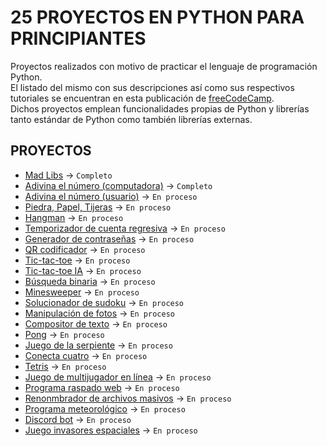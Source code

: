 # 25 PROYECTOS EN PYTHON PARA PRINCIPIANTES

Proyectos realizados con motivo de practicar el lenguaje de programación Python.<br>
El listado del mismo con sus descripciones así como sus respectivos tutoriales se encuentran en esta publicación de [freeCodeCamp](https://www.freecodecamp.org/espanol/news/25-proyectos-en-python-para-principiantes).<br>
Dichos proyectos emplean funcionalidades propias de Python y librerías tanto estándar de Python como también librerías externas.

## PROYECTOS

- [Mad Libs](https://github.com/GusEngers/python-projects-for-beginners/tree/main/proyecto-1) →  `Completo`
- [Adivina el número (computadora)](https://github.com/GusEngers/python-projects-for-beginners/tree/main/proyecto-2) →  `Completo`
- [Adivina el número (usuario)](#) →  `En proceso`
- [Piedra, Papel, Tijeras](#) →  `En proceso`
- [Hangman](#) →  `En proceso`
- [Temporizador de cuenta regresiva](#) →  `En proceso`
- [Generador de contraseñas](#) →  `En proceso`
- [QR codificador](#) →  `En proceso`
- [Tic-tac-toe](#) →  `En proceso`
- [Tic-tac-toe IA](#) →  `En proceso`
- [Búsqueda binaria](#) →  `En proceso`
- [Minesweeper](#) →  `En proceso`
- [Solucionador de sudoku](#) →  `En proceso`
- [Manipulación de fotos](#) →  `En proceso`
- [Compositor de texto](#) →  `En proceso`
- [Pong](#) →  `En proceso`
- [Juego de la serpiente](#) →  `En proceso`
- [Conecta cuatro](#) →  `En proceso`
- [Tetris](#) →  `En proceso`
- [Juego de multijugador en línea](#) →  `En proceso`
- [Programa raspado web](#) →  `En proceso`
- [Renonmbrador de archivos masivos](#) →  `En proceso`
- [Programa meteorológico](#) →  `En proceso`
- [Discord bot](#) →  `En proceso`
- [Juego invasores espaciales](#) →  `En proceso`
